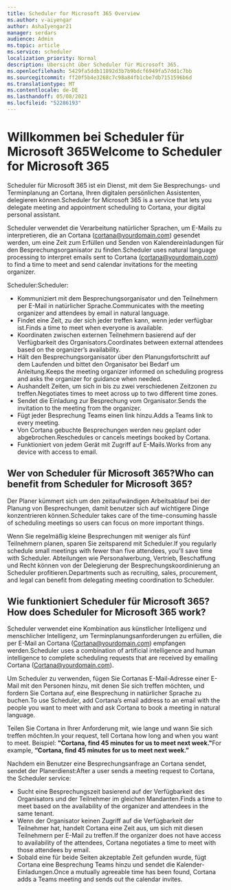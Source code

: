 ```yaml
---
title: Scheduler for Microsoft 365 Overview
ms.author: v-aiyengar
author: AshaIyengar21
manager: serdars
audience: Admin
ms.topic: article
ms.service: scheduler
localization_priority: Normal
description: Übersicht über Scheduler für Microsoft 365.
ms.openlocfilehash: 5429fa5ddb11892d3b7b9bdcf6949fa57dd1c7bb
ms.sourcegitcommit: ff20f5b4e3268c7c98a84fb1cbe7db7151596b6d
ms.translationtype: MT
ms.contentlocale: de-DE
ms.lasthandoff: 05/08/2021
ms.locfileid: "52286193"
---
```

# <a name="welcome-to-scheduler-for-microsoft-365"></a><span data-ttu-id="de6aa-103">Willkommen bei Scheduler für Microsoft 365</span><span class="sxs-lookup"><span data-stu-id="de6aa-103">Welcome to Scheduler for Microsoft 365</span></span>

<span data-ttu-id="de6aa-104">Scheduler für Microsoft 365 ist ein Dienst, mit dem Sie Besprechungs- und Terminplanung an Cortana, Ihren digitalen persönlichen Assistenten, delegieren können.</span><span class="sxs-lookup"><span data-stu-id="de6aa-104">Scheduler for Microsoft 365 is a service that lets you delegate meeting and appointment scheduling to Cortana, your digital personal assistant.</span></span> 

<span data-ttu-id="de6aa-105">Scheduler verwendet die Verarbeitung natürlicher Sprachen, um E-Mails zu interpretieren, die an Cortana (cortana@yourdomain.com) gesendet werden, um eine Zeit zum Erfüllen und Senden von Kalendereinladungen für den Besprechungsorganisator zu finden.</span><span class="sxs-lookup"><span data-stu-id="de6aa-105">Scheduler uses natural language processing to interpret emails sent to Cortana (cortana@yourdomain.com) to find a time to meet and send calendar invitations for the meeting organizer.</span></span>   

<span data-ttu-id="de6aa-106">Scheduler:</span><span class="sxs-lookup"><span data-stu-id="de6aa-106">Scheduler:</span></span> 

- <span data-ttu-id="de6aa-107">Kommuniziert mit dem Besprechungsorganisator und den Teilnehmern per E-Mail in natürlicher Sprache.</span><span class="sxs-lookup"><span data-stu-id="de6aa-107">Communicates with the meeting organizer and attendees by email in natural language.</span></span>
- <span data-ttu-id="de6aa-108">Findet eine Zeit, zu der sich jeder treffen kann, wenn jeder verfügbar ist.</span><span class="sxs-lookup"><span data-stu-id="de6aa-108">Finds a time to meet when everyone is available.</span></span>
- <span data-ttu-id="de6aa-109">Koordinaten zwischen externen Teilnehmern basierend auf der Verfügbarkeit des Organisators.</span><span class="sxs-lookup"><span data-stu-id="de6aa-109">Coordinates between external attendees based on the organizer’s availability.</span></span>
- <span data-ttu-id="de6aa-110">Hält den Besprechungsorganisator über den Planungsfortschritt auf dem Laufenden und bittet den Organisator bei Bedarf um Anleitung.</span><span class="sxs-lookup"><span data-stu-id="de6aa-110">Keeps the meeting organizer informed on scheduling progress and asks the organizer for guidance when needed.</span></span>
- <span data-ttu-id="de6aa-111">Aushandelt Zeiten, um sich in bis zu zwei verschiedenen Zeitzonen zu treffen.</span><span class="sxs-lookup"><span data-stu-id="de6aa-111">Negotiates times to meet across up to two different time zones.</span></span>
- <span data-ttu-id="de6aa-112">Sendet die Einladung zur Besprechung vom Organisator.</span><span class="sxs-lookup"><span data-stu-id="de6aa-112">Sends the invitation to the meeting from the organizer.</span></span>
- <span data-ttu-id="de6aa-113">Fügt jeder Besprechung Teams einen link hinzu.</span><span class="sxs-lookup"><span data-stu-id="de6aa-113">Adds a Teams link to every meeting.</span></span>
- <span data-ttu-id="de6aa-114">Von Cortana gebuchte Besprechungen werden neu geplant oder abgebrochen.</span><span class="sxs-lookup"><span data-stu-id="de6aa-114">Reschedules or cancels meetings booked by Cortana.</span></span>
- <span data-ttu-id="de6aa-115">Funktioniert von jedem Gerät mit Zugriff auf E-Mails.</span><span class="sxs-lookup"><span data-stu-id="de6aa-115">Works from any device with access to email.</span></span>

## <a name="who-can-benefit-from-scheduler-for-microsoft-365"></a><span data-ttu-id="de6aa-116">Wer von Scheduler für Microsoft 365?</span><span class="sxs-lookup"><span data-stu-id="de6aa-116">Who can benefit from Scheduler for Microsoft 365?</span></span>

<span data-ttu-id="de6aa-117">Der Planer kümmert sich um den zeitaufwändigen Arbeitsablauf bei der Planung von Besprechungen, damit benutzer sich auf wichtigere Dinge konzentrieren können.</span><span class="sxs-lookup"><span data-stu-id="de6aa-117">Scheduler takes care of the time-consuming hassle of scheduling meetings so users can focus on more important things.</span></span> 

<span data-ttu-id="de6aa-118">Wenn Sie regelmäßig kleine Besprechungen mit weniger als fünf Teilnehmern planen, sparen Sie zeitsparend mit Scheduler.</span><span class="sxs-lookup"><span data-stu-id="de6aa-118">If you regularly schedule small meetings with fewer than five attendees, you'll save time with Scheduler.</span></span>  <span data-ttu-id="de6aa-119">Abteilungen wie Personalwerbung, Vertrieb, Beschaffung und Recht können von der Delegierung der Besprechungskoordinierung an Scheduler profitieren.</span><span class="sxs-lookup"><span data-stu-id="de6aa-119">Departments such as recruiting, sales, procurement, and legal can benefit from delegating meeting coordination to Scheduler.</span></span>

## <a name="how-does-scheduler-for-microsoft-365-work"></a><span data-ttu-id="de6aa-120">Wie funktioniert Scheduler für Microsoft 365?</span><span class="sxs-lookup"><span data-stu-id="de6aa-120">How does Scheduler for Microsoft 365 work?</span></span>

<span data-ttu-id="de6aa-121">Scheduler verwendet eine Kombination aus künstlicher Intelligenz und menschlicher Intelligenz, um Terminplanungsanforderungen zu erfüllen, die per E-Mail an Cortana (Cortana@yourdomain.com) empfangen werden.</span><span class="sxs-lookup"><span data-stu-id="de6aa-121">Scheduler uses a combination of artificial intelligence and human intelligence to complete scheduling requests that are received by emailing Cortana (Cortana@yourdomain.com).</span></span>  

<span data-ttu-id="de6aa-122">Um Scheduler zu verwenden, fügen Sie Cortanas E-Mail-Adresse einer E-Mail mit den Personen hinzu, mit denen Sie sich treffen möchten, und fordern Sie Cortana auf, eine Besprechung in natürlicher Sprache zu buchen.</span><span class="sxs-lookup"><span data-stu-id="de6aa-122">To use Scheduler, add Cortana’s email address to an email with the people you want to meet with and ask Cortana to book a meeting in natural language.</span></span> 

<span data-ttu-id="de6aa-123">Teilen Sie Cortana in Ihrer Anforderung mit, wie lange und wann Sie sich treffen möchten.</span><span class="sxs-lookup"><span data-stu-id="de6aa-123">In your request, tell Cortana how long and when you want to meet.</span></span> <span data-ttu-id="de6aa-124">Beispiel: **"Cortana, find 45 minutes for us to meet next week."**</span><span class="sxs-lookup"><span data-stu-id="de6aa-124">For example, **“Cortana, find 45 minutes for us to meet next week.”**</span></span>

<span data-ttu-id="de6aa-125">Nachdem ein Benutzer eine Besprechungsanfrage an Cortana sendet, sendet der Planerdienst:</span><span class="sxs-lookup"><span data-stu-id="de6aa-125">After a user sends a meeting request to Cortana, the Scheduler service:</span></span> 

- <span data-ttu-id="de6aa-126">Sucht eine Besprechungszeit basierend auf der Verfügbarkeit des Organisators und der Teilnehmer im gleichen Mandanten.</span><span class="sxs-lookup"><span data-stu-id="de6aa-126">Finds a time to meet based on the availability of the organizer and attendees in the same tenant.</span></span>
- <span data-ttu-id="de6aa-127">Wenn der Organisator keinen Zugriff auf die Verfügbarkeit der Teilnehmer hat, handelt Cortana eine Zeit aus, um sich mit diesen Teilnehmern per E-Mail zu treffen.</span><span class="sxs-lookup"><span data-stu-id="de6aa-127">If the organizer does not have access to availability of the attendees, Cortana negotiates a time to meet with those attendees by email.</span></span> 
- <span data-ttu-id="de6aa-128">Sobald eine für beide Seiten akzeptable Zeit gefunden wurde, fügt Cortana eine Besprechung Teams hinzu und sendet die Kalender-Einladungen.</span><span class="sxs-lookup"><span data-stu-id="de6aa-128">Once a mutually agreeable time has been found, Cortana adds a Teams meeting and sends out the calendar invites.</span></span> 
